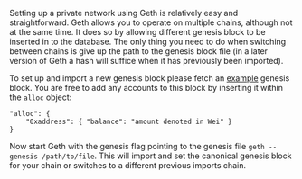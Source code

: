 Setting up a private network using Geth is relatively easy and straightforward. Geth allows you to operate on multiple chains, although not at the same time. It does so by allowing different genesis block to be inserted in to the database. The only thing you need to do when switching between chains is give up the path to the genesis block file (in a later version of Geth a hash will suffice when it has previously been imported). 

To set up and import a new genesis block please fetch an [example](http://jev.io/example_block.json) genesis block. You are free to add any accounts to this block by inserting it within the `alloc` object:

```
"alloc": {
    "0xaddress": { "balance": "amount denoted in Wei" }
}
```

Now start Geth with the genesis flag pointing to the genesis file `geth --genesis /path/to/file`. This will import and set the canonical genesis block for your chain or switches to a different previous imports chain.